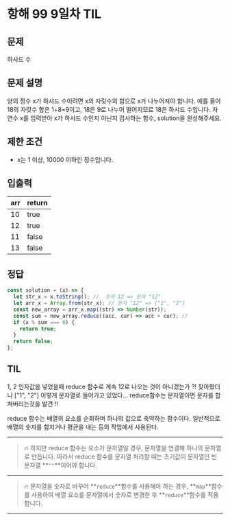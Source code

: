 # 항해 99 9일차 TIL

## 문제

하샤드 수

## 문제 설명

양의 정수 x가 하샤드 수이려면 x의 자릿수의 합으로 x가 나누어져야 합니다. 예를 들어 18의 자릿수 합은 1+8=9이고, 18은 9로 나누어 떨어지므로 18은 하샤드 수입니다.
자연수 x를 입력받아 x가 하샤드 수인지 아닌지 검사하는 함수, solution을 완성해주세요.

## 제한 조건

- x는 1 이상, 10000 이하인 정수입니다.

## 입출력

| arr | return |
| --- | --- |
| 10 | true |
| 12 | true |
| 11 | false |
| 13 | false |

## 정답

```javascript
const solution = (x) => {
  let str_x = x.toString(); //  숫자 12 => 문자 "12"
  let arr_x = Array.from(str_x); // 문자 "12" => ["1", "2"]
  const new_array = arr_x.map((str) => Number(str));
  const sum = new_array.reduce((acc, cur) => acc + cur); //
  if (x % sum === 0) {
    return true;
  }
  return false;
};

```

## TIL

1, 2 인자값을 넣었을때 reduce 함수로 계속 12로 나오는 것이 아니겠는가 ?! 찾아봤더니 ["1", "2"] 이렇게 문자열로 들어가고 있었다... reduce함수는 문자열이면 문자를 합쳐버리는것을 발견 !!

reduce 함수는 배열의 요소를 순회하며 하나의 값으로 축약하는 함수이다. 일반적으로 배열의 숫자를 합치거나 평균을 내는 등의 작업에서 사용된다.

---
> 🔥 하지만 reduce 함수는 요소가 문자열일 경우, 문자열을 연결해 하나의 문자열로 만듭니다. 따라서 reduce 함수를 문자열 처리할 때는 초기값이 문자열인 빈 문자열 **`""`**이어야 합니다.
---
> 🔥 문자열을 숫자로 바꾸어 **`reduce`**함수를 사용해야 하는 경우, **`map`**함수를 사용하여 배열 요소를 문자열에서 숫자로 변경한 후 **`reduce`**함수를 적용합니다.
---
